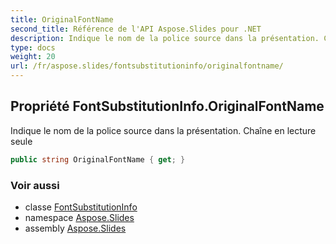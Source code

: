 ```yaml
---
title: OriginalFontName
second_title: Référence de l'API Aspose.Slides pour .NET
description: Indique le nom de la police source dans la présentation. Chaîne en lecture seule
type: docs
weight: 20
url: /fr/aspose.slides/fontsubstitutioninfo/originalfontname/
---
```


## Propriété FontSubstitutionInfo.OriginalFontName

Indique le nom de la police source dans la présentation. Chaîne en lecture seule

```csharp
public string OriginalFontName { get; }
```

### Voir aussi

* classe [FontSubstitutionInfo](../../fontsubstitutioninfo)
* namespace [Aspose.Slides](../../fontsubstitutioninfo)
* assembly [Aspose.Slides](../../../)

<!-- NE PAS MODIFIER : généré par xmldocmd pour Aspose.Slides.dll -->